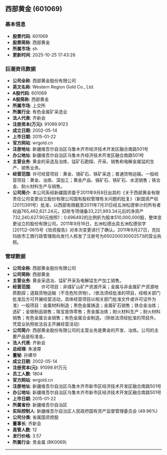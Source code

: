 ## 西部黄金 (601069)

### 基本信息

- **股票代码**: 601069
- **股票简称**: 西部黄金
- **所属市场**: sh
- **更新时间**: 2025-10-25 17:43:26

### 巨潮资讯数据

- **公司全称**: 西部黄金股份有限公司
- **英文名称**: Western Region Gold Co., Ltd.
- **A股代码**: 601069
- **A股简称**: 西部黄金
- **所属市场**: 上交所
- **所属行业**: 有色金属矿采选业
- **法人代表**: 齐新会
- **注册资本(万元)**: 91099.9123
- **成立日期**: 2002-05-14
- **上市日期**: 2015-01-22
- **官方网站**: wrgold.cn
- **注册地址**: 新疆维吾尔自治区乌鲁木齐市经济技术开发区融合南路501号
- **办公地址**: 新疆维吾尔自治区乌鲁木齐经济技术开发区融合南路501号
- **主营业务**: 黄金的采选及冶炼、锰矿石勘探、开采、销售和电解金属锰的生产、销售业务。
- **经营范围**: 许可经营项目：黄金、铬矿石、铁矿采选；普通货物运输。一般经营项目：黄金、冶炼、深加工；黄金产品、铬矿石、铁矿石、水泥销售；铁合金、耐火材料生产与销售。
- **公司简介**: 本公司系经新疆国资委于2011年9月8日出具的《关于西部黄金有限责任公司变更设立股份有限公司国有股权管理有关问题的批复》（新国资产权[2011]391号）批准，以西部有限截至2011年7月31日经五洲松德审计的所有者权益765,462,621.24元，扣除专项储备33,221,993.34元后的净资产732,240,627.90元按照1：0.696492的比例折为股本510,000,000股，整体变更设立的股份有限公司。2011年9月16日，五洲松德出具五洲松德验字[2011]2-0615号《验资报告》对本次变更进行了确认。2011年9月27日，克拉玛依市工商行政管理局向发行人核发了注册号为650200030002573的营业执照。

### 雪球数据

- **公司全称**: 西部黄金股份有限公司
- **公司简称**: 西部黄金
- **主营业务**: 黄金采选冶、锰矿开采及电解锰生产加工销售。
- **经营范围**: 　　许可项目：非煤矿山矿产资源开采；金属与非金属矿产资源地质勘探；道路货物运输（不含危险货物）。（依法须经批准的项目，经相关部门批准后方可开展经营活动，具体经营项目以相关部门批准文件或许可证件为准）一般项目：金属材料制造；黑色金属铸造；金属矿石销售；铁合金冶炼；选矿；金银制品销售；珠宝首饰零售；贵金属冶炼；耐火材料生产；耐火材料销售；有色金属合金销售；有色金属合金制造。（除依法须经批准的项目外，凭营业执照依法自主开展经营活动）
- **公司简介**: 西部黄金股份有限公司的主营业务是黄金的开发、冶炼。公司的主要产品是标准金。
- **法人代表**: 齐新会
- **总经理**: 朱凌霄
- **董秘**: 孙建华
- **成立日期**: 2002-05-14
- **注册资本(元)**: 91099.91万元
- **员工人数**: 1804
- **官方网站**: wrgold.cn
- **注册地址**: 新疆维吾尔自治区乌鲁木齐市新市区经济技术开发区融合南路501号
- **办公地址**: 新疆维吾尔自治区乌鲁木齐市新市区经济技术开发区融合南路501号
- **上市日期**: 2015-01-22
- **所属省份**: 新疆维吾尔自治区
- **实际控制人**: 新疆维吾尔自治区人民政府国有资产监督管理委员会 (49.96%)
- **公司分类**: 省属国资控股
- **董事长**: 齐新会
- **高管人数**: 12
- **发行价格**: 3.57
- **所属行业**: 贵金属 (BK0069)

---
